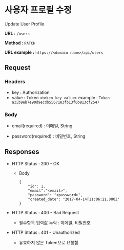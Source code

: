 # 사용자 프로필 수정

Update User Profile

**URL :** `/users`

**Method :** `PATCH`

**URL example :** `https://<domain name>/api/users`

## Request

### Headers

-   key : Authorization
-   value : Token `<token key value>`
    example :
    `Token a35b9eb7e90d9ecdb5567183fb13f6b813cf2547`

### Body

-   email(required) : 이메일, String

-   password(required) : 비밀번호, String

## Responses

-   HTTP Status : 200 - OK

    -   Body

            {
                "id": 1,
                "email":"<email>",
                "password": "<password>",
                "created_date": "2017-04-14T11:06:21.000Z"
            }

-   HTTP Status : 400 - Bad Request

    -   필수항목 입력값 누락 : 이메일, 비밀번호

-   HTTP Status : 401 - Unauthorized

    -   유효하지 않은 Token으로 요청함
